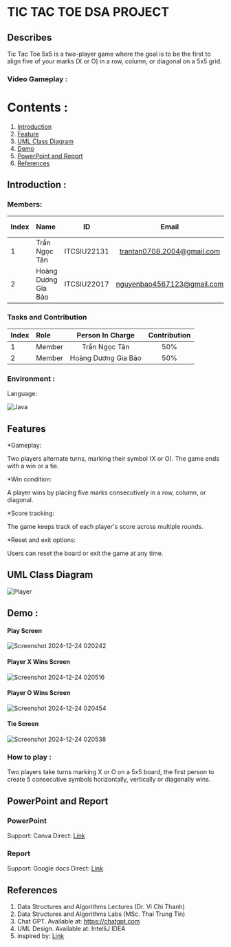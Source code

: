 # TIC TAC TOE DSA PROJECT

## Describes
Tic Tac Toe 5x5 is a two-player game where the goal is to be the first to align five of your marks (X or O) in a row, column, or diagonal on a 5x5 grid.

### Video Gameplay :

# Contents :
1. [Introduction](#introduction)
2. [Feature](#features)
3. [UML Class Diagram](#uml)
4. [Demo](#demo)
5. [PowerPoint and Report](#report)
6. [References](#references)

## Introduction <a name="introduction"></a> :
### Members:
| Index | Name                   |     ID      |              Email               | Github account             |
|:------|:-----------------------|:-----------:|:--------------------------------:|:---------------------------|
| 1     | Trần Ngọc Tân  | ITCSIU22131 | trantan0708.2004@gmail.com |   tantran0708 |
| 2     | Hoàng Dương Gia Bảo | ITCSIU22017 | nguyenbao4567123@gmail.com | dewwinters |  

### Tasks and Contribution 
| Index | Role                                                         | Person In Charge | Contribution |
|:------|:-------------------------------------------------------------|:--------------:|:------------:|
| 1     | Member  |  Trần Ngọc Tân    |      50%          |
| 2     | Member |     Hoàng Dương Gia Bảo     |          50%      |  

### Environment :
Language:  

![Java](https://img.shields.io/badge/java-%23ED8B00.svg?style=for-the-badge&logo=openjdk&logoColor=white)

## Features <a name="features"></a>
*Gameplay:

Two players alternate turns, marking their symbol (X or O).
The game ends with a win or a tie.

*Win condition:

A player wins by placing five marks consecutively in a row, column, or diagonal.

*Score tracking:

The game keeps track of each player's score across multiple rounds.

*Reset and exit options:

Users can reset the board or exit the game at any time.

## UML Class Diagram <a name="uml"></a>
![Player](https://github.com/user-attachments/assets/59bde490-ced3-41b0-beb9-6722edfd4cdc)

## Demo <a name="demo"></a> :

#### Play Screen
![Screenshot 2024-12-24 020242](https://github.com/user-attachments/assets/a50a53fd-1cc7-4b47-8e97-9e61a05bf102)

#### Player X Wins Screen 
![Screenshot 2024-12-24 020516](https://github.com/user-attachments/assets/158a798c-2527-4580-bd3a-6e2023265360)

#### Player O Wins Screen 
![Screenshot 2024-12-24 020454](https://github.com/user-attachments/assets/ad7b15c3-ca4f-4f9f-8a1f-c4c6ae213c91)

#### Tie Screen 
![Screenshot 2024-12-24 020538](https://github.com/user-attachments/assets/4d8104a8-290d-4d4f-8ee7-86ac6f3f25ec)

### How to play :

Two players take turns marking X or O on a 5x5 board, the first person to create 5 consecutive symbols horizontally, vertically or diagonally wins.

## PowerPoint and Report <a name="report"></a>
### PowerPoint
Support: Canva
Direct: [Link](https://www.canva.com/design/DAGHJu_NM8E/qVYkYnAqmi0Qt21e085tIA/edit)

### Report
Support: Google docs
Direct: [Link](https://docs.google.com/document/d/14uW6pe4cCv-mOf5syANS35z75EybnFPhSOT3oI6wqz8/edit?tab=t.0)

## References <a name="references"></a>
1. Data Structures and Algorithms Lectures (Dr. Vi Chi Thanh)
2. Data Structures and Algorithms Labs (MSc. Thai Trung Tin)
3. Chat GPT. Available at: https://chatgpt.com
4. UML Design. Available at: IntelliJ IDEA
5. inspired by: [Link](https://github.com/tprajjwal/TIC-TAC-TOE-GAME/tree/main)
